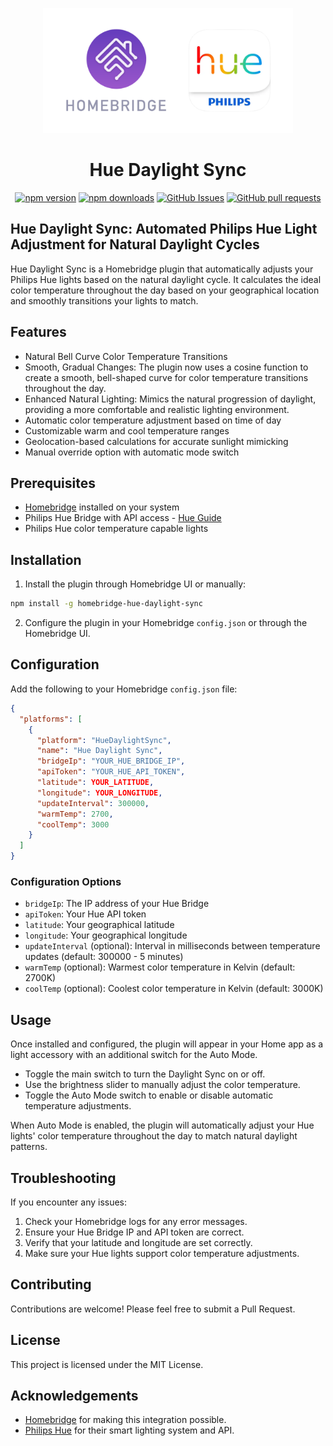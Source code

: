 <p align="center">
  <img src="homebridge-hue.png" height="200px">  
</p>
<span align="center">

# Hue Daylight Sync

[![npm version](https://img.shields.io/npm/v/homebridge-hue-daylight-sync
)](https://badge.fury.io/js/homebridge-hue-daylight-sync)
[![npm downloads](https://img.shields.io/npm/d18m/homebridge-hue-daylight-sync.svg)](https://www.npmjs.com/package/homebridge-hue-daylight-sync)
[![GitHub Issues](https://img.shields.io/github/issues/JoshBello/homebridge-hue-daylight-sync)](https://github.com/JoshBello/homebridge-hue-daylight-sync/issues)
[![GitHub pull requests](https://img.shields.io/github/issues-pr/JoshBello/homebridge-hue-daylight-sync/open)](https://github.com/JoshBello/homebridge-hue-daylight-sync/pulls)

</span>

## Hue Daylight Sync: Automated Philips Hue Light Adjustment for Natural Daylight Cycles

Hue Daylight Sync is a Homebridge plugin that automatically adjusts your Philips Hue lights based on the natural daylight cycle. It calculates the ideal color temperature throughout the day based on your geographical location and smoothly transitions your lights to match.

## Features

- Natural Bell Curve Color Temperature Transitions
- Smooth, Gradual Changes: The plugin now uses a cosine function to create a smooth, bell-shaped curve for color temperature transitions throughout the day.
- Enhanced Natural Lighting: Mimics the natural progression of daylight, providing a more comfortable and realistic lighting environment.
- Automatic color temperature adjustment based on time of day
- Customizable warm and cool temperature ranges
- Geolocation-based calculations for accurate sunlight mimicking
- Manual override option with automatic mode switch

## Prerequisites

- [Homebridge](https://homebridge.io/) installed on your system
- Philips Hue Bridge with API access - [Hue Guide](https://developers.meethue.com/develop/hue-api-v2/getting-started/#follow-3-easy-steps)
- Philips Hue color temperature capable lights

## Installation

1. Install the plugin through Homebridge UI or manually:

```bash
npm install -g homebridge-hue-daylight-sync
```

2. Configure the plugin in your Homebridge `config.json` or through the Homebridge UI.

## Configuration

Add the following to your Homebridge `config.json` file:

```json
{
  "platforms": [
    {
      "platform": "HueDaylightSync",
      "name": "Hue Daylight Sync",
      "bridgeIp": "YOUR_HUE_BRIDGE_IP",
      "apiToken": "YOUR_HUE_API_TOKEN",
      "latitude": YOUR_LATITUDE,
      "longitude": YOUR_LONGITUDE,
      "updateInterval": 300000,
      "warmTemp": 2700,
      "coolTemp": 3000
    }
  ]
}
```

### Configuration Options

- `bridgeIp`: The IP address of your Hue Bridge
- `apiToken`: Your Hue API token
- `latitude`: Your geographical latitude
- `longitude`: Your geographical longitude
- `updateInterval` (optional): Interval in milliseconds between temperature updates (default: 300000 - 5 minutes)
- `warmTemp` (optional): Warmest color temperature in Kelvin (default: 2700K)
- `coolTemp` (optional): Coolest color temperature in Kelvin (default: 3000K)

## Usage

Once installed and configured, the plugin will appear in your Home app as a light accessory with an additional switch for the Auto Mode.

- Toggle the main switch to turn the Daylight Sync on or off.
- Use the brightness slider to manually adjust the color temperature.
- Toggle the Auto Mode switch to enable or disable automatic temperature adjustments.

When Auto Mode is enabled, the plugin will automatically adjust your Hue lights' color temperature throughout the day to match natural daylight patterns.

## Troubleshooting

If you encounter any issues:

1. Check your Homebridge logs for any error messages.
2. Ensure your Hue Bridge IP and API token are correct.
3. Verify that your latitude and longitude are set correctly.
4. Make sure your Hue lights support color temperature adjustments.

## Contributing

Contributions are welcome! Please feel free to submit a Pull Request.

## License

This project is licensed under the MIT License.

## Acknowledgements

- [Homebridge](https://homebridge.io/) for making this integration possible.
- [Philips Hue](https://www.philips-hue.com/) for their smart lighting system and API.